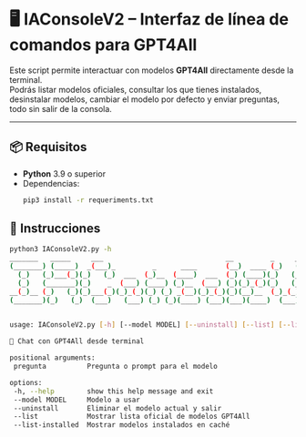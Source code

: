# 🖥️ IAConsoleV2 – Interfaz de línea de comandos para GPT4All

Este script permite interactuar con modelos **GPT4All** directamente desde la terminal.  
Podrás listar modelos oficiales, consultar los que tienes instalados, desinstalar modelos, cambiar el modelo por defecto y enviar preguntas, todo sin salir de la consola.

---

## 📦 Requisitos
- **Python** 3.9 o superior  
- Dependencias:
  ```bash
  pip3 install -r requeriments.txt
  
## 📖 Instrucciones
 ```bash
python3 IAConsoleV2.py -h
 _______   _____     ___                              __         _     _    ____
(_______) (_____)  _(___)_         _      ____       (__)  ____ (_)   (_) _(____)
   (_)   (_)___(_)(_)   (_)  ___  (_)__  (____)  ___  (_) (____)(_)   (_)(_) _(_)
   (_)   (_______)(_)    _  (___) (____) (_)__  (___) (_)(_)_(_)(_)   (_)  _(_)
 __(_)__ (_)   (_)(_)___(_)(_)_(_)(_) (_) _(__)(_)_(_)(_)(__)__  (_)_(_)  (_)___
(_______)(_)   (_)  (___)   (___) (_) (_)(____) (___)(___)(____)  (___)  (______)
                                                                                                                                                                                         

usage: IAConsoleV2.py [-h] [--model MODEL] [--uninstall] [--list] [--list-installed] ...

💬 Chat con GPT4All desde terminal

positional arguments:
  pregunta          Pregunta o prompt para el modelo

options:
  -h, --help        show this help message and exit
  --model MODEL     Modelo a usar
  --uninstall       Eliminar el modelo actual y salir
  --list            Mostrar lista oficial de modelos GPT4All
  --list-installed  Mostrar modelos instalados en caché

